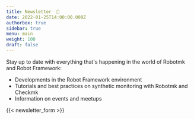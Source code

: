 ```yaml
---
title: Newsletter  📨
date: 2022-01-25T14:00:00.000Z
authorbox: true
sidebar: true
menu: main
weight: 100
draft: false
---
```



Stay up to date with everything that's happening in the world of Robotmk and Robot Framework: 
- Developments in the Robot Framework environment
- Tutorials and best practices on synthetic monitoring with Robotmk and Checkmk
- Information on events and meetups

{{< newsletter_form >}}


